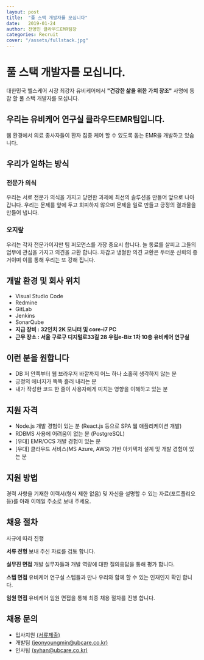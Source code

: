 ```yaml
---
layout: post
title:  "풀 스택 개발자를 모십니다"
date:   2019-01-24
author: 전영민 클라우드EMR팀장
categories: Recruit
cover: "/assets/fullstack.jpg"
---
```


# 풀 스택 개발자를 모십니다.

대한민국 헬스케어 시장 최강자 유비케어에서 **"건강한 삶을 위한 가치 창조"** 사명에 동참 할 
풀 스택 개발자를 모십니다.

## 우리는 유비케어 연구실 클라우드EMR팀입니다.
웹 환경에서 의료 종사자들이 환자 집중 케어 할 수 있도록 돕는 EMR을 개발하고 있습니다.

## 우리가 일하는 방식
### 전문가 의식
우리는 서로 전문가 의식을 가지고 당면한 과제에 최선의 솔루션을 만들어 앞으로 나아갑니다.
우리는 문제를 앞에 두고 회피하지 않으며 문제을 일로 만들고 긍정의 결과물을 만들어 냅니다.

### 오지랖
우리는 각자 전문가이지만 팀 퍼모먼스를 가장 중요시 합니다. 
늘 동료를 살피고 그들의 업무에 관심을 가지고 의견을 교환 합니다.
차갑고 냉철한 의견 교환은 두터운 신뢰의 증거이며 이를 통해 우리는 또 강해 집니다.

## 개발 환경 및 회사 위치
- Visual Studio Code
- Redmine
- GitLab
- Jenkins
- SonarQube
- **지급 장비 : 32인치 2K 모니터 및 core-i7 PC**
- **근무 장소 : 서울 구로구 디지털로33길 28 우림e-Biz 1차 10층 유비케어 연구실**

## 이런 분을 원합니다
- DB 저 안쪽부터 웹 브라우저 바깥까지 어느 하나 소홀히 생각하지 않는 분
- 긍정의 에너지가 뚝뚝 흘러 내리는 분
- 내가 작성한 코드 한 줄이 사용자에게 미치는 영향을 이해하고 있는 분

## 지원 자격
- Node.js 개발 경험이 있는 분 (React.js 등으로 SPA 웹 애플리케이션 개발)
- RDBMS 사용에 어려움이 없는 분 (PostgreSQL)
- [우대] EMR/OCS 개발 경험이 있는 분
- [우대] 클라우드 서비스(MS Azure, AWS) 기반 아키텍처 설계 및 개발 경험이 있는 분

## 지원 방법
경력 사항을 기재한 이력서(형식 제한 없음) 및 자신을 설명할 수 있는 자료(포트폴리오 등)를
아래 이메일 주소로 보내 주세요.

## 채용 절차
사규에 따라 진행

**서류 전형**
보내 주신 자료를 검토 합니다.

**실무진 면접**
개발 실무자들과 개발 역량에 대한 질의응답을 통해 평가 합니다.

**스텝 면접**
유비케어 연구실 스텝들과 만나 우리와 함께 할 수 있는 인재인지 확인 합니다.

**임원 면접**
유비케어 임원 면접을 통해 최종 채용 절차를 진행 합니다.


## 채용 문의
- 입사지원 [(서류제출)](https://www.ubcare.co.kr/Recruit/41/ApplyView?Idx=408#recruitView)
- 개발팀 [(jeonyoungmin@ubcare.co.kr)](mailto://jeonyoungmin@ubcare.co.kr/)
- 인사팀 [(syhan@ubcare.co.kr)](mailto://syhan@ubcare.co.kr/)







